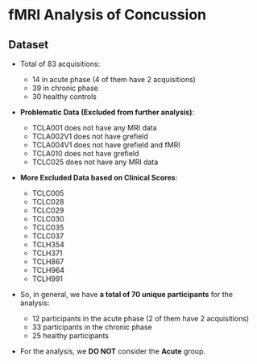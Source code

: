 # fMRI Analysis of Concussion

## Dataset
- Total of 83 acquisitions:
  - 14 in acute phase (4 of them have 2 acquisitions)
  - 39 in chronic phase
  - 30 healthy controls
 
- **Problematic Data (Excluded from further analysis)**:
  - TCLA001 does not have any MRI data
  - TCLA002V1 does not have grefield
  - TCLA004V1 does not have grefield and fMRI
  - TCLA010 does not have grefield
  - TCLC025 does not have any MRI data
 
- **More Excluded Data based on Clinical Scores**:
  - TCLC005
  - TCLC028
  - TCLC029
  - TCLC030
  - TCLC035
  - TCLC037
  - TCLH354
  - TCLH371
  - TCLH867
  - TCLH964
  - TCLH991
 
- So, in general, we have **a total of 70 unique participants** for the analysis:
  - 12 participants in the acute phase (2 of them have 2 acquisitions)
  - 33 participants in the chronic phase
  - 25 healthy participants
 
- For the analysis, we **DO NOT** consider the **Acute** group. 
